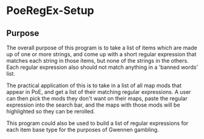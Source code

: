# PoeRegEx-Setup

## Purpose
The overall purpose of this program is to take a list of items which are made up of one or more strings, and come up with a short regular expression that matches each string in those items, but none of the strings in the others. Each regular expression also should not match anything in a 'banned words' list. 

The practical application of this is to take in a list of all map mods that appear in PoE, and get a list of their matching regular expressions. A user can then pick the mods they don't want on their maps, paste the regular expression into the search bar, and the maps with those mods will be highlighted so they can be rerolled.

This program could also be used to build a list of regular expressions for each item base type for the purposes of Gwennen gambling.
